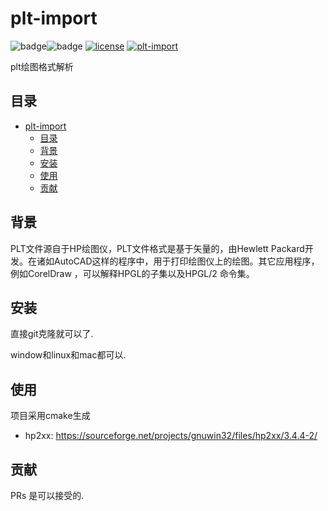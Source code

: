 # plt-import

![badge](https://img.shields.io/badge/-PLT-yellow?style=flat&logo=autodesk)![badge](https://img.shields.io/badge/-HPGL-orij?style=flat&logo=HP)
[![license](https://img.shields.io/github/license/xiaoqide/plt-import.svg)](LICENSE)
[![plt-import](https://img.shields.io/badge/plt-import-brightgreen.svg?style=flat-square)](https://github.com/xiaoqide/plt-import)

plt绘图格式解析

## 目录

- [plt-import](#plt-import)
  - [目录](#目录)
  - [背景](#背景)
  - [安装](#安装)
  - [使用](#使用)
  - [贡献](#贡献)

## 背景

PLT文件源自于HP绘图仪，PLT文件格式是基于矢量的，由Hewlett Packard开发。在诸如AutoCAD这样的程序中，用于打印绘图仪上的绘图。其它应用程序，例如CorelDraw ，可以解释HPGL的子集以及HPGL/2 命令集。

## 安装

直接git克隆就可以了.

window和linux和mac都可以.

## 使用

项目采用cmake生成

- hp2xx: <https://sourceforge.net/projects/gnuwin32/files/hp2xx/3.4.4-2/>

## 贡献

PRs 是可以接受的.
